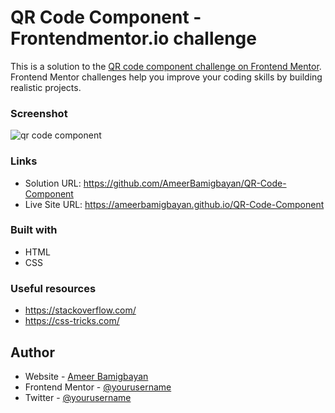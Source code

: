 # QR Code Component - Frontendmentor.io challenge
 
 This is a solution to the [QR code component challenge on Frontend Mentor](https://www.frontendmentor.io/challenges/qr-code-component-iux_sIO_H). Frontend Mentor challenges help you improve your coding skills by building realistic projects. 
 
 ### Screenshot
 
![qr code component](https://user-images.githubusercontent.com/76779409/173219635-de4c234a-c5f7-4eed-9b5e-26df12efc96c.png)

### Links
- Solution URL: https://github.com/AmeerBamigbayan/QR-Code-Component
- Live Site URL: https://ameerbamigbayan.github.io/QR-Code-Component

### Built with
- HTML
- CSS


### Useful resources
 - https://stackoverflow.com/
 - https://css-tricks.com/


## Author

- Website - [Ameer Bamigbayan](https://www.your-site.com)
- Frontend Mentor - [@yourusername](https://www.frontendmentor.io/profile/yourusername)
- Twitter - [@yourusername](https://www.twitter.com/yourusername)


